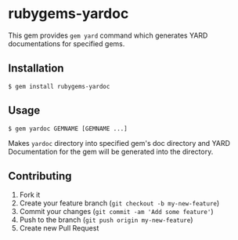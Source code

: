 rubygems-yardoc
===============

This gem provides `gem yard` command which generates YARD documentations for specified gems.

Installation
------------

    $ gem install rubygems-yardoc

Usage
-----

    $ gem yardoc GEMNAME [GEMNAME ...]

Makes `yardoc` directory into specified gem's doc directory and
YARD Documentation for the gem will be generated into the directory.

Contributing
------------

1. Fork it
2. Create your feature branch (`git checkout -b my-new-feature`)
3. Commit your changes (`git commit -am 'Add some feature'`)
4. Push to the branch (`git push origin my-new-feature`)
5. Create new Pull Request
